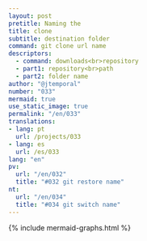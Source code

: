 ```yaml
---
layout: post
pretitle: Naming the
title: clone
subtitle: destination folder
command: git clone url name
descriptors:
  - command: downloads<br>repository
  - part1: repository<br>path
  - part2: folder name
author: "@jtemporal"
number: "033"
mermaid: true
use_static_image: true
permalink: "/en/033"
translations:
- lang: pt
  url: /projects/033
- lang: es
  url: /es/033
lang: "en"
pv:
  url: "/en/032"
  title: "#032 git restore name"
nt:
  url: "/en/034"
  title: "#034 git switch name"
---
```


{% include mermaid-graphs.html %}

